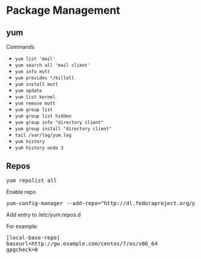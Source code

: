 # Package Management

## yum

Commands
- `yum list 'mail'`
- `yum search all 'mail client'`
- `yum info mutt`
- `yum provides */killall`
- `yum install mutt`
- `yum update`
- `yum list kernel`
- `yum remove mutt`
- `yum group list`
- `yum group list hidden`
- `yum group info "directory client"`
- `yum group install "directory client"`
- `tail /var/log/yum.log`
- `yum history`
- `yum history undo 3`

## Repos

<pre>
yum repolist all
</pre>

Enable repo
<pre>
yum-config-manager --add-repo="http://dl.fedoraproject.org/pub/epel/7/x86_64/"
</pre>

Add entry to /etc/yum.repos.d

For example: 

<pre>
[local-base-repo]
baseurl=http://gw.example.com/centos/7/os/x86_64
gpgcheck=0
</pre>
